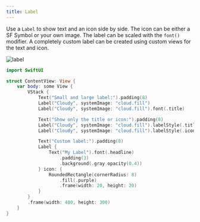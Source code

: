 ```yaml
---
title: Label
---
```


Use a `Label` to show text and an icon side by side. The icon can be either a SF Symbol or your own image. The label can be scaled with the `font()` modifier. A completely custom label can be created using custom views for the text and icon.

![label](/swift-macos/images/labeltext.png)

```swift
import SwiftUI

struct ContentView: View {
    var body: some View {
        VStack {
            Text("Small and large label:").padding(8)
            Label("Cloudy", systemImage: "cloud.fill")
            Label("Cloudy", systemImage: "cloud.fill").font(.title)

            Text("Show only the title or icon:").padding(8)
            Label("Cloudy", systemImage: "cloud.fill").labelStyle(.titleOnly)
            Label("Cloudy", systemImage: "cloud.fill").labelStyle(.iconOnly)

            Text("Custom label:").padding(8)
            Label {
                Text("My Label").font(.headline)
                    .padding(3)
                    .background(.gray.opacity(0.4))
            } icon: {
                RoundedRectangle(cornerRadius: 8)
                    .fill(.purple)
                    .frame(width: 20, height: 20)
            }
        }
        .frame(width: 400, height: 300)
    }
}
```
